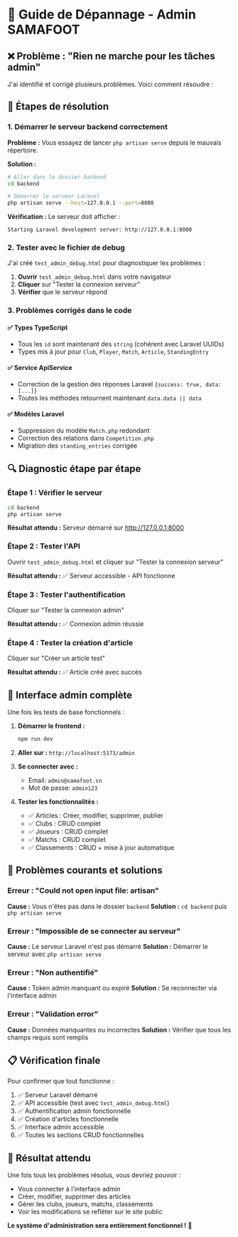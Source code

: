 # 🔧 Guide de Dépannage - Admin SAMAFOOT

## ❌ **Problème : "Rien ne marche pour les tâches admin"**

J'ai identifié et corrigé plusieurs problèmes. Voici comment résoudre :

## 🚀 **Étapes de résolution**

### 1. **Démarrer le serveur backend correctement**

**Problème :** Vous essayez de lancer `php artisan serve` depuis le mauvais répertoire.

**Solution :**
```bash
# Aller dans le dossier backend
cd backend

# Démarrer le serveur Laravel
php artisan serve --host=127.0.0.1 --port=8000
```

**Vérification :** Le serveur doit afficher :
```
Starting Laravel development server: http://127.0.0.1:8000
```

### 2. **Tester avec le fichier de debug**

J'ai créé `test_admin_debug.html` pour diagnostiquer les problèmes :

1. **Ouvrir** `test_admin_debug.html` dans votre navigateur
2. **Cliquer** sur "Tester la connexion serveur"
3. **Vérifier** que le serveur répond

### 3. **Problèmes corrigés dans le code**

#### ✅ **Types TypeScript**
- Tous les `id` sont maintenant des `string` (cohérent avec Laravel UUIDs)
- Types mis à jour pour `Club`, `Player`, `Match`, `Article`, `StandingEntry`

#### ✅ **Service ApiService**
- Correction de la gestion des réponses Laravel `{success: true, data: [...]}`
- Toutes les méthodes retournent maintenant `data.data || data`

#### ✅ **Modèles Laravel**
- Suppression du modèle `Match.php` redondant
- Correction des relations dans `Competition.php`
- Migration des `standing_entries` corrigée

## 🔍 **Diagnostic étape par étape**

### **Étape 1 : Vérifier le serveur**
```bash
cd backend
php artisan serve
```
**Résultat attendu :** Serveur démarré sur http://127.0.0.1:8000

### **Étape 2 : Tester l'API**
Ouvrir `test_admin_debug.html` et cliquer sur "Tester la connexion serveur"

**Résultat attendu :** ✅ Serveur accessible - API fonctionne

### **Étape 3 : Tester l'authentification**
Cliquer sur "Tester la connexion admin"

**Résultat attendu :** ✅ Connexion admin réussie

### **Étape 4 : Tester la création d'article**
Cliquer sur "Créer un article test"

**Résultat attendu :** ✅ Article créé avec succès

## 🎯 **Interface admin complète**

Une fois les tests de base fonctionnels :

1. **Démarrer le frontend :**
   ```bash
   npm run dev
   ```

2. **Aller sur :** `http://localhost:5173/admin`

3. **Se connecter avec :**
   - Email: `admin@samafoot.sn`
   - Mot de passe: `admin123`

4. **Tester les fonctionnalités :**
   - ✅ Articles : Créer, modifier, supprimer, publier
   - ✅ Clubs : CRUD complet
   - ✅ Joueurs : CRUD complet
   - ✅ Matchs : CRUD complet
   - ✅ Classements : CRUD + mise à jour automatique

## 🚨 **Problèmes courants et solutions**

### **Erreur : "Could not open input file: artisan"**
**Cause :** Vous n'êtes pas dans le dossier `backend`
**Solution :** `cd backend` puis `php artisan serve`

### **Erreur : "Impossible de se connecter au serveur"**
**Cause :** Le serveur Laravel n'est pas démarré
**Solution :** Démarrer le serveur avec `php artisan serve`

### **Erreur : "Non authentifié"**
**Cause :** Token admin manquant ou expiré
**Solution :** Se reconnecter via l'interface admin

### **Erreur : "Validation error"**
**Cause :** Données manquantes ou incorrectes
**Solution :** Vérifier que tous les champs requis sont remplis

## 📋 **Vérification finale**

Pour confirmer que tout fonctionne :

1. ✅ Serveur Laravel démarré
2. ✅ API accessible (test avec `test_admin_debug.html`)
3. ✅ Authentification admin fonctionnelle
4. ✅ Création d'articles fonctionnelle
5. ✅ Interface admin accessible
6. ✅ Toutes les sections CRUD fonctionnelles

## 🎉 **Résultat attendu**

Une fois tous les problèmes résolus, vous devriez pouvoir :
- Vous connecter à l'interface admin
- Créer, modifier, supprimer des articles
- Gérer les clubs, joueurs, matchs, classements
- Voir les modifications se refléter sur le site public

**Le système d'administration sera entièrement fonctionnel !** 🚀